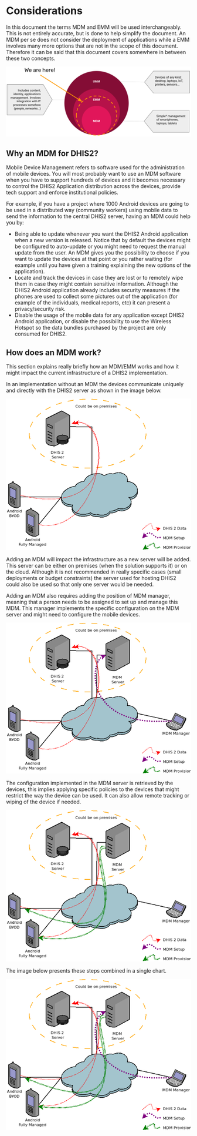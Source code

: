 # Considerations

In this document the terms MDM and EMM will be used interchangeably. This is not entirely accurate, but is done to help simplify the document. An MDM per se does not consider the deployment of applications while a EMM involves many more options that are not in the scope of this document. Therefore it can be said that this document covers somewhere in between these two concepts.

![MDM/EMM differences](resources/images/image7.png)

## Why an MDM for DHIS2?

Mobile Device Management refers to  software used for the administration of mobile devices. You will most probably want to use an MDM software when you have to support hundreds of devices and it becomes necessary to control the DHIS2 Application distribution across the devices, provide tech support and enforce institutional policies.


For example, if you have a project where 1000 Android devices are going to be used in a distributed way (community workers) using mobile data to send the information to the central DHIS2 server, having an MDM could help you by:

* Being able to update whenever you want the DHIS2 Android application when a new version is released. Notice that by default the devices might be configured to auto-update or you might need to request the manual update from the user. An MDM gives you the possibility to choose if you want to update the devices at that point or you rather waiting (for example until you have given a training explaining the new options of the application).
* Locate and track the devices in case they are lost or to remotely wipe them in case they might contain sensitive information. Although the DHIS2 Android application already includes security measures if the phones are used to collect some pictures out of the application (for example of the individuals, medical reports, etc) it can present a privacy/security risk.
* Disable the usage of the mobile data for any application except DHIS2 Android application, or disable the possibility to use the Wireless Hotspot so the data bundles purchased by the project are only consumed for DHIS2.

## How does an MDM work?

This section explains really briefly how an MDM/EMM works and how it might impact the current infrastructure of a DHIS2 implementation.


In an implementation without an MDM the devices communicate uniquely and directly with the DHIS2 server as shown in the image below.

![Standard communication process between DHIS 2 Android APP and DHIS 2 server](resources/images/image9.png)

Adding an MDM will impact the infrastructure as a new server will be added. This server can be either on premises (when the solution supports it) or on the cloud. Although it is not recommended in really specific cases (small deployments or budget constraints) the server used for hosting DHIS2 could also be used so that only one server would be needed.

Adding an MDM also requires adding the position of MDM manager, meaning that a person needs to be assigned to set up and manage this MDM. This manager implements the specific configuration on the MDM server and might need to configure the mobile devices.

![MDM is added to the infrastructure](resources/images/image12.png)

The configuration implemented in the MDM server is retrieved by the devices, this implies applying specific policies to the devices that might restrict the way the device can be used. It can also allow remote tracking or wiping of the device if needed.

![Devices now communicate with two different servers: DHIS 2 and MDM](resources/images/image6.png)

The image below presents these steps combined in a single chart.

![Communications in a DHIS 2 implementation with MDM](resources/images/image5.png)
